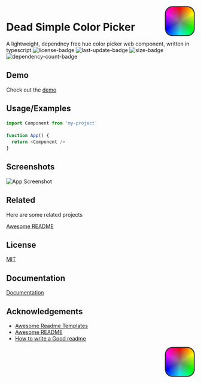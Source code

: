 <img src="logo.png" align="right" width = 80px/>

# Dead Simple Color Picker

A lightweight, dependncy free hue color picker web
component, written in typescript.![license-badge](https://img.shields.io/github/license/Brian-Crotty/Circular-Hue-Color-Picker)
![last-update-badge](https://img.shields.io/github/last-commit/Brian-Crotty/Circular-Hue-Color-Picker)
![size-badge](https://badgen.net/bundlephobia/min/dead) 
![dependency-count-badge](https://badgen.net/bundlephobia/dependency-count/dead-simple-color-picker)

## Demo

Check out the [demo](https://circular-hue-color-picker.onrender.com/)
  
## Usage/Examples

```javascript
import Component from 'my-project'

function App() {
  return <Component />
}
```

  
## Screenshots

![App Screenshot](https://via.placeholder.com/468x300?text=App+Screenshot+Here)

  
## Related

Here are some related projects

[Awesome README](https://github.com/matiassingers/awesome-readme)

  
## License

[MIT](https://choosealicense.com/licenses/mit/)

  
## Documentation

[Documentation](https://linktodocumentation)

  
## Acknowledgements

 - [Awesome Readme Templates](https://awesomeopensource.com/project/elangosundar/awesome-README-templates)
 - [Awesome README](https://github.com/matiassingers/awesome-readme)
 - [How to write a Good readme](https://bulldogjob.com/news/449-how-to-write-a-good-readme-for-your-github-project)

  <img src="logo.png" align="right" width = 80px/>
